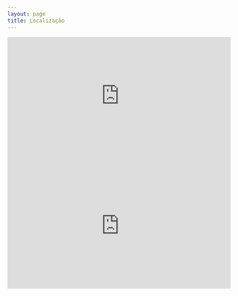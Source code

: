 ```yaml
---
layout: page
title: Localização
---
```


<style>.embed-container { position: relative; padding-bottom: 56.25%; height: 0; overflow: hidden; max-width: 100%; height: auto; } .embed-container iframe, .embed-container object, .embed-container embed { position: absolute; top: 0; left: 0; width: 100%; height: 100%; }</style><div class='embed-container'><iframe src='https://cloud.githubusercontent.com/assets/9434214/4818307/c6d92d6a-5ef1-11e4-8be4-7e29a487fc69.png' style='border:0'></iframe></div>

<style>.embed-container { position: relative; padding-bottom: 56.25%; height: 0; overflow: hidden; max-width: 100%; height: auto; } .embed-container iframe, .embed-container object, .embed-container embed { position: absolute; top: 0; left: 0; width: 100%; height: 100%; }</style><div class='embed-container'><iframe src='https://www.google.com/maps/embed?pb=!1m18!1m12!1m3!1d3874.7949160938683!2d-47.355162399999955!3d-13.791233199999992!2m3!1f0!2f0!3f0!3m2!1i1024!2i768!4f13.1!3m3!1m2!1s0x934f673f3b3fb129%3A0x7c00137844f55cb2!2sGO-241%2C+Cavalcante+-+GO%2C+73790-000!5e0!3m2!1spt-BR!2sbr!4v1414514987021' frameborder='0' style='border:0'></iframe></div>
